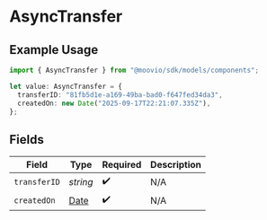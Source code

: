 # AsyncTransfer

## Example Usage

```typescript
import { AsyncTransfer } from "@moovio/sdk/models/components";

let value: AsyncTransfer = {
  transferID: "81fb5d1e-a169-49ba-bad0-f647fed34da3",
  createdOn: new Date("2025-09-17T22:21:07.335Z"),
};
```

## Fields

| Field                                                                                         | Type                                                                                          | Required                                                                                      | Description                                                                                   |
| --------------------------------------------------------------------------------------------- | --------------------------------------------------------------------------------------------- | --------------------------------------------------------------------------------------------- | --------------------------------------------------------------------------------------------- |
| `transferID`                                                                                  | *string*                                                                                      | :heavy_check_mark:                                                                            | N/A                                                                                           |
| `createdOn`                                                                                   | [Date](https://developer.mozilla.org/en-US/docs/Web/JavaScript/Reference/Global_Objects/Date) | :heavy_check_mark:                                                                            | N/A                                                                                           |